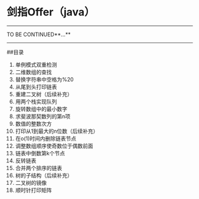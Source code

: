 # 剑指Offer（java）   
---
TO BE CONTINUED**...**
***
##目录
1. 单例模式双重检测
2. 二维数组的查找
3. 替换字符串中空格为%20
4. 从尾到头打印链表
5. 重建二叉树（后续补充）
6. 用两个栈实现队列
7. 旋转数组中的最小数字
8. 求斐波那契数列的第n项
9. 数值的整数次方
10. 打印从1到最大的n位数（后续补充）
11. 在o(1)时间内删除链表节点
12. 调整数组顺序使奇数位于偶数前面
13. 链表中倒数第k个节点
14. 反转链表
15. 合并两个排序的链表
16. 树的子结构（后续补充）
17. 二叉树的镜像
18. 顺时针打印矩阵